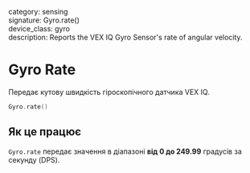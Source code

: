 category: sensing  
signature: Gyro.rate()  
device_class: gyro  
description: Reports the VEX IQ Gyro Sensor's rate of angular velocity.

# Gyro Rate

Передає кутову швидкість гіроскопічного датчика VEX IQ.

```cpp
Gyro.rate()
```

## Як це працює

`Gyro.rate` передає значення в діапазоні **від 0 до 249.99** градусів за секунду (DPS).

<advanced>
</advanced>
